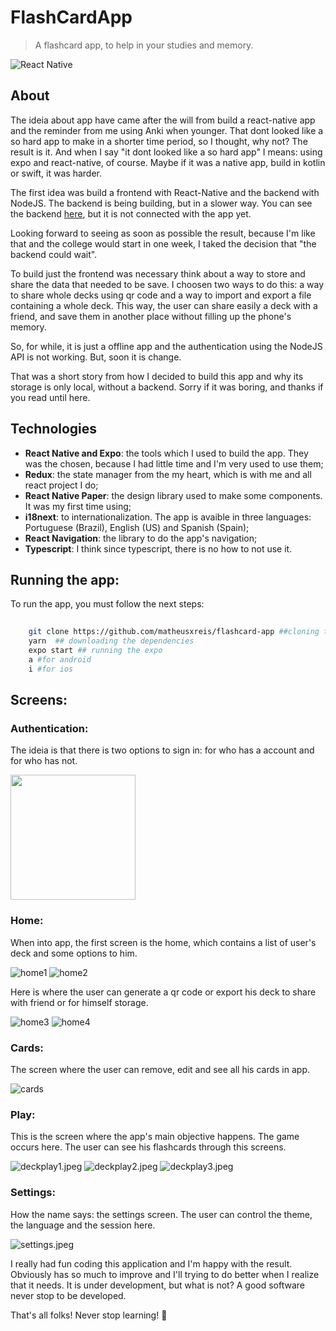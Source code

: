 # FlashCardApp 
> A flashcard app, to help in your studies and memory.


![React Native](https://img.shields.io/badge/react_native-%2320232a.svg?style=for-the-badge&logo=react&logoColor=%2361DAFB)


## About

The ideia about app have came after the will from build a react-native app and the reminder from me using Anki when younger.
That dont looked like a so hard app to make in a shorter time period, so I thought, why not? The result is it. And when I say "it dont looked like a so hard app" I means: using expo and react-native, of course. Maybe if it was a native app, build in kotlin or swift, it was harder.

The first idea was build a frontend with React-Native and the backend with NodeJS. The backend is being building, but in a slower way. You can see the backend [here](https://github.com/matheusxreis/flashcard-api), but it is not connected with the app yet.

Looking forward to seeing as soon as possible the result, because I'm like that and the college would start in one week, I taked the decision that "the backend could wait".

To build just the frontend was necessary think about a way to store and share the data that needed to be save. I choosen two ways to do this: a way to share whole decks using qr code and a way to import and export a file containing a whole deck. This way, the user can share easily a deck with a friend, and save them in another place without filling up the phone's memory.

So, for while, it is just a offline app and the authentication using the NodeJS API is not working. But, soon it is change. 

That was a short story from how I decided to build this app and why its storage is only local, without a backend. Sorry if it was boring, and thanks if you read until here.

## Technologies

- **React Native and Expo**: the tools which I used to build the app. They was the chosen, because I had little time and I'm very used to use them;
- **Redux**: the state manager from the my heart, which is with me and all react project I do;
- **React Native Paper**: the design library used to make some components. It was my first time using;
- **i18next**: to internationalization. The app is avaible in three languages: Portuguese (Brazil), English (US) and Spanish (Spain);
- **React Navigation**: the library to do the app's navigation;
- **Typescript**: I think since typescript, there is no how to not use it.

## Running the app:

To run the app, you must follow the next steps:

```bash
    
    git clone https://github.com/matheusxreis/flashcard-app ##cloning the project
    yarn  ## downloading the dependencies
    expo start ## running the expo 
    a #for android
    i #for ios

```

## Screens:

### Authentication:

The ideia is that there is two options to sign in: for who has a account and for who has not. 


<img src="./img-app/auth1.jpeg" width="200" />

### Home:

When into app, the first screen is the home, which contains a list of user's deck and some options to him.

![home1](./img-app/home1.jpeg)
![home2](./img-app/home2.jpeg)

Here is where the user can generate a qr code or export his deck to share with friend or for himself storage. 

![home3](./img-app/home3.jpeg)
![home4](./img-app/home4.jpeg)

### Cards:

The screen where the user can remove, edit and see all his cards in app. 

![cards](./img-app/cards1.jpeg)

### Play:

This is the screen where the app's main objective happens. The game occurs here. 
The user can see his flashcards through this screens.

![deckplay1.jpeg](./img-app/deckplay1.jpeg)
![deckplay2.jpeg](./img-app/deckplay1.jpeg)
![deckplay3.jpeg](./img-app/deckplay1.jpeg)

### Settings:

How the name says: the settings screen. The user can control the theme, the language and the session here.

![settings.jpeg](./img-app/settings.jpeg)

 I really had fun coding this application and I'm happy with the result. Obviously has so much to improve and I'll trying to do better when I realize that it needs. It is under development, but what is not? A good software never stop to be developed. 

 That's all folks! Never stop learning! :metal:
